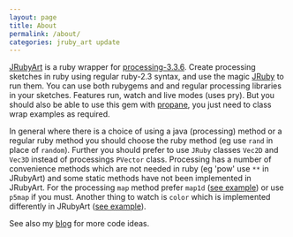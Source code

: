 ```yaml
---
layout: page
title: About
permalink: /about/
categories: jruby_art update
---
```


[JRubyArt][jruby_art] is a ruby wrapper for [processing-3.3.6][processing]. Create processing sketches in ruby using regular ruby-2.3 syntax, and use the magic [JRuby][jruby] to run them. You can use both rubygems and and regular processing libraries in your sketches. Features run, watch and live modes (uses pry). But you should also be able to use this gem with [propane][propane], you just need to class wrap examples as required.

In general where there is a choice of using a java (processing) method or a regular ruby method you should choose the ruby method (eg use `rand` in place of `random`). Further you should prefer to use `JRuby` classes `Vec2D` and `Vec3D` instead of processings `PVector` class. Processing has a number of convenience methods which are not needed in ruby (eg 'pow' use `**` in JRubyArt) and some static methods have not been implemented in JRubyArt. For the processing `map` method prefer `map1d` ([see example][map1d]) or use `p5map` if you must. Another thing to watch is `color` which is implemented differently in JRubyArt ([see example][color]).

See also my [blog][blog] for more code ideas.

[jruby]: https://jruby.org
[processing]: https://processing.org
[propane]: https://ruby-processing.github.io/propane/
[jruby_art]: https://ruby-processing.github.io/index.html
[color]: https://github.com/ruby-processing/JRubyArt-examples/blob/master/processing_app/basics/color/creating.rb
[map1d]:https://github.com/ruby-processing/JRubyArt-examples/blob/master/processing_app/basics/arrays/array.rb
[blog]:https://monkstone.github.io/
